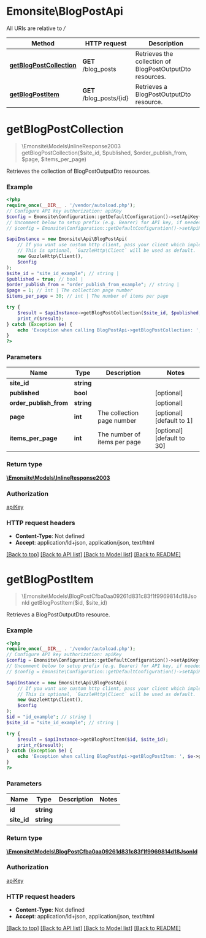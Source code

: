 # Emonsite\BlogPostApi

All URIs are relative to */*

Method | HTTP request | Description
------------- | ------------- | -------------
[**getBlogPostCollection**](BlogPostApi.md#getblogpostcollection) | **GET** /blog_posts | Retrieves the collection of BlogPostOutputDto resources.
[**getBlogPostItem**](BlogPostApi.md#getblogpostitem) | **GET** /blog_posts/{id} | Retrieves a BlogPostOutputDto resource.

# **getBlogPostCollection**
> \Emonsite\Models\InlineResponse2003 getBlogPostCollection($site_id, $published, $order_publish_from, $page, $items_per_page)

Retrieves the collection of BlogPostOutputDto resources.

### Example
```php
<?php
require_once(__DIR__ . '/vendor/autoload.php');
// Configure API key authorization: apiKey
$config = Emonsite\Configuration::getDefaultConfiguration()->setApiKey('Authorization', 'YOUR_API_KEY');
// Uncomment below to setup prefix (e.g. Bearer) for API key, if needed
// $config = Emonsite\Configuration::getDefaultConfiguration()->setApiKeyPrefix('Authorization', 'Bearer');

$apiInstance = new Emonsite\Api\BlogPostApi(
    // If you want use custom http client, pass your client which implements `GuzzleHttp\ClientInterface`.
    // This is optional, `GuzzleHttp\Client` will be used as default.
    new GuzzleHttp\Client(),
    $config
);
$site_id = "site_id_example"; // string | 
$published = true; // bool | 
$order_publish_from = "order_publish_from_example"; // string | 
$page = 1; // int | The collection page number
$items_per_page = 30; // int | The number of items per page

try {
    $result = $apiInstance->getBlogPostCollection($site_id, $published, $order_publish_from, $page, $items_per_page);
    print_r($result);
} catch (Exception $e) {
    echo 'Exception when calling BlogPostApi->getBlogPostCollection: ', $e->getMessage(), PHP_EOL;
}
?>
```

### Parameters

Name | Type | Description  | Notes
------------- | ------------- | ------------- | -------------
 **site_id** | **string**|  |
 **published** | **bool**|  | [optional]
 **order_publish_from** | **string**|  | [optional]
 **page** | **int**| The collection page number | [optional] [default to 1]
 **items_per_page** | **int**| The number of items per page | [optional] [default to 30]

### Return type

[**\Emonsite\Models\InlineResponse2003**](../Model/InlineResponse2003.md)

### Authorization

[apiKey](../../README.md#apiKey)

### HTTP request headers

 - **Content-Type**: Not defined
 - **Accept**: application/ld+json, application/json, text/html

[[Back to top]](#) [[Back to API list]](../../README.md#documentation-for-api-endpoints) [[Back to Model list]](../../README.md#documentation-for-models) [[Back to README]](../../README.md)

# **getBlogPostItem**
> \Emonsite\Models\BlogPostCfba0aa09261d831c83f1f9969814d18Jsonld getBlogPostItem($id, $site_id)

Retrieves a BlogPostOutputDto resource.

### Example
```php
<?php
require_once(__DIR__ . '/vendor/autoload.php');
// Configure API key authorization: apiKey
$config = Emonsite\Configuration::getDefaultConfiguration()->setApiKey('Authorization', 'YOUR_API_KEY');
// Uncomment below to setup prefix (e.g. Bearer) for API key, if needed
// $config = Emonsite\Configuration::getDefaultConfiguration()->setApiKeyPrefix('Authorization', 'Bearer');

$apiInstance = new Emonsite\Api\BlogPostApi(
    // If you want use custom http client, pass your client which implements `GuzzleHttp\ClientInterface`.
    // This is optional, `GuzzleHttp\Client` will be used as default.
    new GuzzleHttp\Client(),
    $config
);
$id = "id_example"; // string | 
$site_id = "site_id_example"; // string | 

try {
    $result = $apiInstance->getBlogPostItem($id, $site_id);
    print_r($result);
} catch (Exception $e) {
    echo 'Exception when calling BlogPostApi->getBlogPostItem: ', $e->getMessage(), PHP_EOL;
}
?>
```

### Parameters

Name | Type | Description  | Notes
------------- | ------------- | ------------- | -------------
 **id** | **string**|  |
 **site_id** | **string**|  |

### Return type

[**\Emonsite\Models\BlogPostCfba0aa09261d831c83f1f9969814d18Jsonld**](../Model/BlogPostCfba0aa09261d831c83f1f9969814d18Jsonld.md)

### Authorization

[apiKey](../../README.md#apiKey)

### HTTP request headers

 - **Content-Type**: Not defined
 - **Accept**: application/ld+json, application/json, text/html

[[Back to top]](#) [[Back to API list]](../../README.md#documentation-for-api-endpoints) [[Back to Model list]](../../README.md#documentation-for-models) [[Back to README]](../../README.md)

